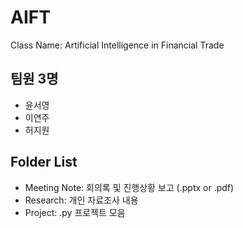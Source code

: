 # AIFT
Class Name: Artificial Intelligence in Financial Trade

## 팀원 3명
- 윤서영
- 이연주
- 허지원

## Folder List
- Meeting Note: 회의록 및 진행상황 보고 (.pptx or .pdf)
- Research: 개인 자료조사 내용
- Project: .py 프로젝트 모음
